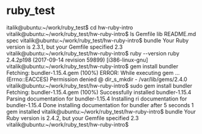 # ruby_test
italik@ubuntu:~/work/ruby_test$ cd hw-ruby-intro
vitalik@ubuntu:~/work/ruby_test/hw-ruby-intro$ ls
Gemfile  lib  README.md  spec
vitalik@ubuntu:~/work/ruby_test/hw-ruby-intro$ bundle
Your Ruby version is 2.3.1, but your Gemfile specified 2.3
vitalik@ubuntu:~/work/ruby_test/hw-ruby-intro$ ruby  --version
ruby 2.4.2p198 (2017-09-14 revision 59899) [i386-linux-gnu]
vitalik@ubuntu:~/work/ruby_test/hw-ruby-intro$ gem install bundler
Fetching: bundler-1.15.4.gem (100%)
ERROR:  While executing gem ... (Errno::EACCES)
    Permission denied @ dir_s_mkdir - /var/lib/gems/2.4.0
vitalik@ubuntu:~/work/ruby_test/hw-ruby-intro$ sudo gem install bundler
Fetching: bundler-1.15.4.gem (100%)
Successfully installed bundler-1.15.4
Parsing documentation for bundler-1.15.4
Installing ri documentation for bundler-1.15.4
Done installing documentation for bundler after 5 seconds
1 gem installed
vitalik@ubuntu:~/work/ruby_test/hw-ruby-intro$ bundle
Your Ruby version is 2.4.2, but your Gemfile specified 2.3
vitalik@ubuntu:~/work/ruby_test/hw-ruby-intro$ 
